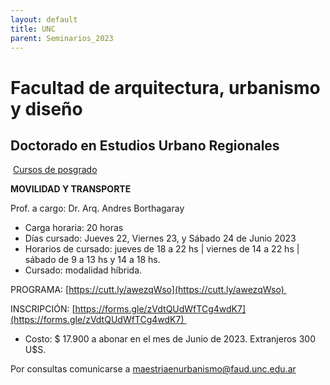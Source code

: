 ```yaml
---
layout: default
title: UNC
parent: Seminarios_2023
--- 
```


# Facultad de arquitectura, urbanismo y diseño 

## Doctorado en Estudios Urbano Regionales

 [Cursos de posgrado](https://faud.unc.edu.ar/escuela-de-posgrado/cursos-de-posgrado-2/)

**MOVILIDAD Y TRANSPORTE** 

Prof. a cargo: Dr. Arq. Andres Borthagaray
- Carga horaria: 20 horas
- Días cursado: Jueves 22, Viernes 23, y Sábado 24 de Junio 2023  
- Horarios de cursado: jueves de 18 a 22 hs | viernes de 14 a 22 hs | sábado de 9 a 13 hs y 14 a 18 hs.
- Cursado: modalidad híbrida.

PROGRAMA: [https://cutt.ly/awezqWso](https://cutt.ly/awezqWso) 

INSCRIPCIÓN: [https://forms.gle/zVdtQUdWfTCg4wdK7](https://forms.gle/zVdtQUdWfTCg4wdK7) 

- Costo: $ 17.900 a abonar en el mes de Junio de 2023. Extranjeros 300 U$S.

Por consultas comunicarse a maestriaenurbanismo@faud.unc.edu.ar
